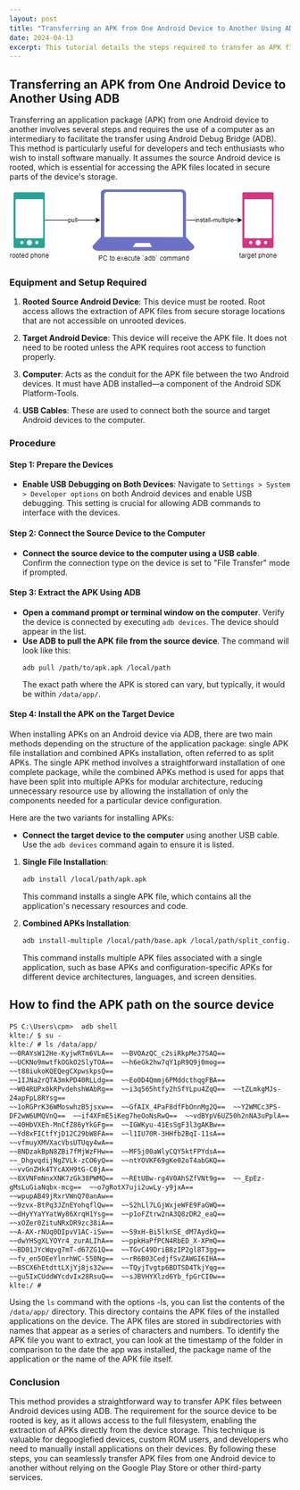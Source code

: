 ```yaml
---
layout: post
title: "Transferring an APK from One Android Device to Another Using ADB"
date: 2024-04-13
excerpt: This tutorial details the steps required to transfer an APK file from one Android device to another using ADB, highlighting the necessity of root access on the source device and the procedural use of a computer as an intermediary.
---
```


## Transferring an APK from One Android Device to Another Using ADB

Transferring an application package (APK) from one Android device to another involves several steps and requires the use of a computer as an intermediary to facilitate the transfer using Android Debug Bridge (ADB). This method is particularly useful for developers and tech enthusiasts who wish to install software manually. It assumes the source Android device is rooted, which is essential for accessing the APK files located in secure parts of the device's storage.

![/tec/phy/Google/Android/resources/images/transferring-apk-from-one-android-device-to-another-using-adb.png](/tec/phy/Google/Android/resources/images/transferring-apk-from-one-android-device-to-another-using-adb.png)

### Equipment and Setup Required

1. **Rooted Source Android Device**: This device must be rooted. Root access allows the extraction of APK files from secure storage locations that are not accessible on unrooted devices.
2. **Target Android Device**: This device will receive the APK file. It does not need to be rooted unless the APK requires root access to function properly.

3. **Computer**: Acts as the conduit for the APK file between the two Android devices. It must have ADB installed—a component of the Android SDK Platform-Tools.

4. **USB Cables**: These are used to connect both the source and target Android devices to the computer.

### Procedure

#### Step 1: Prepare the Devices

- **Enable USB Debugging on Both Devices**: Navigate to `Settings > System > Developer options` on both Android devices and enable USB debugging. This setting is crucial for allowing ADB commands to interface with the devices.

#### Step 2: Connect the Source Device to the Computer

- **Connect the source device to the computer using a USB cable**. Confirm the connection type on the device is set to "File Transfer" mode if prompted.

#### Step 3: Extract the APK Using ADB

- **Open a command prompt or terminal window on the computer**. Verify the device is connected by executing `adb devices`. The device should appear in the list.
- **Use ADB to pull the APK file from the source device**. The command will look like this:
  ```
  adb pull /path/to/apk.apk /local/path
  ```
  The exact path where the APK is stored can vary, but typically, it would be within `/data/app/`.

#### Step 4: Install the APK on the Target Device

When installing APKs on an Android device via ADB, there are two main methods depending on the structure of the application package: single APK file installation and combined APKs installation, often referred to as split APKs. The single APK method involves a straightforward installation of one complete package, while the combined APKs method is used for apps that have been split into multiple APKs for modular architecture, reducing unnecessary resource use by allowing the installation of only the components needed for a particular device configuration.

Here are the two variants for installing APKs:

- **Connect the target device to the computer** using another USB cable. Use the `adb devices` command again to ensure it is listed.

1. **Single File Installation**:

   ```bash
   adb install /local/path/apk.apk
   ```

   This command installs a single APK file, which contains all the application's necessary resources and code.

2. **Combined APKs Installation**:
   ```bash
   adb install-multiple /local/path/base.apk /local/path/split_config.arm64_v8a.apk /local/path/split_config.en.apk /local/path/split_config.xxhdpi.apk
   ```
   This command installs multiple APK files associated with a single application, such as base APKs and configuration-specific APKs for different device architectures, languages, and screen densities.

## How to find the APK path on the source device

```
PS C:\Users\cpm>  adb shell
klte:/ $ su -
klte:/ # ls /data/app/
~~0RAYsW12He-KyjwRTm6VLA==  ~~BVOAzQC_c2siRkpMeJ7SAQ==  ~~UCKNo9mwtfkOGkO2SlyTOA==  ~~h6eGk2hw7qY1pR9Q9j0mog==  ~~t88iukoKQEQegCXpwskpsQ==
~~1IJNa2rQTA3mkPD40RLLdg==  ~~Eo0D4Qmmj6PMddcthqgFBA==  ~~W04RUPx0kRPvdehshWAbRg==  ~~i3q565htfy2hSfYLpu4ZqQ==  ~~tZLmkgMJs-24apFpL8RYsg==
~~1oRGPrK36WMoswhzB5jsxw==  ~~GfAIX_4PaF8dfFbOnnMg2Q==  ~~Y2WMCc3PS-DF2wW6UMQVnQ==  ~~if4XFmE5iKeg7heOoNsRwQ==  ~~vdBYpV6UZ50h2nNA3uPplA==
~~40HbVXEh-MnCfZ86yYkGFg==  ~~IGWKyu-41EsSgF3l3gAKBw==  ~~Yd8xFICtfYjD12C29bW8FA==  ~~l1IU70R-3HHfb2BqI-11sA==  ~~vfmuyXMVXacVbsUTUqy4wA==
~~8NDzakBpN8ZBi7fMjWzFHw==  ~~MF5j00aWlyCQY5ktFPYdsA==  ~~_DhgvqdijNgZVLk-zCO6yQ==  ~~ntYOVKF69gKe02oT4abGKQ==  ~~vvGnZHk4TYcAXH9tG-C0jA==
~~8XVNFmNnxXNK7zGk38PWMQ==  ~~REtUBw-rg4V0AhSZfVNt9g==  ~~_EpEz-gMsLuGiaNqbx-mcg==  ~~o7gRotX7uji2uwLy-y9jxA==  ~~wpupAB49jRxrVWnQ70anAw==
~~9zvx-BtPq3JZnEYohqflQw==  ~~S2hLl7LGjWxjeWFE9FaGWQ==  ~~dHyYYaYYatWy86XrqH1Ysg==  ~~p1oFZtrw2nA3Q8zDR2_eaQ==  ~~xOZer0ZituNRxDR9zc38iA==
~~A-AX-rNUq0DIpvV1AC-iSw==  ~~S9xH-Bi5lknSE_dM7AydkQ==  ~~dwYHSgXLYOYr4_zurALIhA==  ~~ppkHaPfPCN4RbED_X-XPmQ==
~~BD01JYcWqvg7mT-d67ZG1Q==  ~~TGvC49DriB8zIP2gl8T3gg==  ~~fv_en5OEeYlnrhWC-550Ng==  ~~rR6B03CedjfSvZAWGI6IHA==
~~BSCX6hEtdttLXjYj8js32w==  ~~TQyjTvgtp6BDTSD4TkjYqg==  ~~gu5IxCUddWYcdvIx28RsuQ==  ~~sJBVHYXlzd6Yb_fpGrCI0w==
klte:/ #
```

Using the `ls` command with the options -ls, you can list the contents of the `/data/app/` directory. This directory contains the APK files of the installed applications on the device. The APK files are stored in subdirectories with names that appear as a series of characters and numbers. To identify the APK file you want to extract, you can look at the timestamp of the folder in comparison to the date the app was installed, the package name of the application or the name of the APK file itself.

### Conclusion

This method provides a straightforward way to transfer APK files between Android devices using ADB. The requirement for the source device to be rooted is key, as it allows access to the full filesystem, enabling the extraction of APKs directly from the device storage. This technique is valuable for degooglefied devices, custom ROM users, and developers who need to manually install applications on their devices. By following these steps, you can seamlessly transfer APK files from one Android device to another without relying on the Google Play Store or other third-party services.
